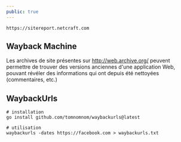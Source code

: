 ```yaml
---
public: true 
---
```


`https://sitereport.netcraft.com`

## Wayback Machine
Les archives de site présentes sur http://web.archive.org/ peuvent permettre de trouver des versions anciennes d'une application Web, pouvant révéler des informations qui ont depuis été nettoyées (commentaires, etc.)


## WaybackUrls

```
# installation 
go install github.com/tomnomnom/waybackurls@latest

# utilisation
waybackurls -dates https://facebook.com > waybackurls.txt

```